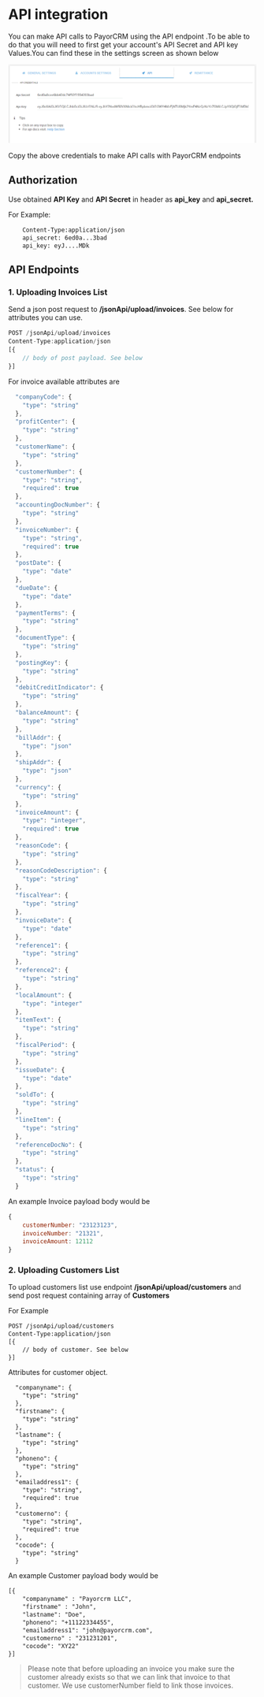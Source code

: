 # API integration

You can make API calls to PayorCRM using the API endpoint .To be able to do that you will need to first get your account's API Secret and API key Values.You can find these in the settings screen as shown below

![](.gitbook/assets/api-key-and-secret.png)

Copy the above credentials to make API calls with PayorCRM endpoints

## Authorization

Use obtained **API Key** and **API Secret** in header as **api\_key** and **api\_secret.**&#x20;

For Example:

```
    Content-Type:application/json
    api_secret: 6ed0a...3bad
    api_key: eyJ....MDk
```

## API Endpoints

### 1. Uploading Invoices List

Send a json post request to **/jsonApi/upload/invoices**. See below for attributes you can use.

```javascript
POST /jsonApi/upload/invoices
Content-Type:application/json
[{
    // body of post payload. See below
}]
```

For invoice available attributes are

```javascript
  "companyCode": {
    "type": "string"
  },
  "profitCenter": {
    "type": "string"
  },
  "customerName": {
    "type": "string"
  },
  "customerNumber": {
    "type": "string",
    "required": true 
  },
  "accountingDocNumber": {
    "type": "string"
  },
  "invoiceNumber": {
    "type": "string",
    "required": true
  },
  "postDate": {
    "type": "date"
  },
  "dueDate": {
    "type": "date"
  },
  "paymentTerms": {
    "type": "string"
  },
  "documentType": {
    "type": "string"
  },
  "postingKey": {
    "type": "string"
  },
  "debitCreditIndicator": {
    "type": "string"
  },
  "balanceAmount": {
    "type": "string"
  },
  "billAddr": {
    "type": "json"
  },
  "shipAddr": {
    "type": "json"
  },
  "currency": {
    "type": "string"
  },
  "invoiceAmount": {
    "type": "integer",
    "required": true 
  },
  "reasonCode": {
    "type": "string"
  },
  "reasonCodeDescription": {
    "type": "string"
  },
  "fiscalYear": {
    "type": "string"
  },
  "invoiceDate": {
    "type": "date"
  },
  "reference1": {
    "type": "string"
  },
  "reference2": {
    "type": "string"
  },
  "localAmount": {
    "type": "integer"
  },
  "itemText": {
    "type": "string"
  },
  "fiscalPeriod": {
    "type": "string"
  },
  "issueDate": {
    "type": "date"
  },
  "soldTo": {
    "type": "string"
  },
  "lineItem": {
    "type": "string"
  },
  "referenceDocNo": {
    "type": "string"
  },
  "status": {
    "type": "string"
  }
```

An example Invoice payload body would be

```javascript
{
    customerNumber: "23123123",
    invoiceNumber: "21321",
    invoiceAmount: 12112
}
```

### 2. Uploading Customers List

To upload customers list use endpoint **/jsonApi/upload/customers** and send post request containing array of **Customers**

For Example

```
POST /jsonApi/upload/customers
Content-Type:application/json
[{
    // body of customer. See below
}]
```

Attributes for customer object.

```
  "companyname": {
    "type": "string"
  },
  "firstname": {
    "type": "string"
  },
  "lastname": {
    "type": "string"
  },
  "phoneno": {
    "type": "string"
  },
  "emailaddress1": {
    "type": "string",
    "required": true
  },
  "customerno": {
    "type": "string",
    "required": true
  },
  "cocode": {
    "type": "string"
  }
```

An example Customer payload body would be

```
[{
    "companyname" : "Payorcrm LLC",
    "firstname" : "John",
    "lastname": "Doe",
    "phoneno": "+11122334455",
    "emailaddress1": "john@payorcrm.com",
    "customerno" : "231231201",
    "cocode": "XY22"
}]
```

> Please note that before uploading an invoice you make sure the customer already exists so that we can link that invoice to that customer. We use customerNumber field to link those invoices.
